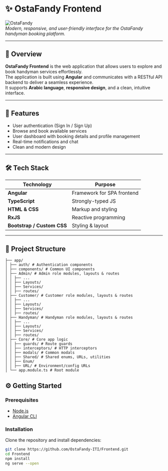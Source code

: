 # ✨ OstaFandy Frontend

![OstaFandy](https://img.shields.io/badge/Angular-Frontend-red?style=flat-square&logo=angular)  
*Modern, responsive, and user-friendly interface for the OstaFandy handyman booking platform.*

---

## 📖 Overview

**OstaFandy Frontend** is the web application that allows users to explore and book handyman services effortlessly.  
The application is built using **Angular** and communicates with a RESTful API backend to deliver a seamless experience.  
It supports **Arabic language**, **responsive design**, and a clean, intuitive interface.

---

## 🚀 Features

- User authentication (Sign In / Sign Up)  
- Browse and book available services  
- User dashboard with booking details and profile management  
- Real-time notifications and chat
- Clean and modern design

---

## 🛠️ Tech Stack

| Technology      | Purpose                     |
|-----------------|-----------------------------|
| **Angular**     | Framework for SPA frontend |
| **TypeScript**  | Strongly-typed JS          |
| **HTML & CSS**  | Markup and styling         |
| **RxJS**        | Reactive programming       |
| **Bootstrap / Custom CSS** | Styling & layout |

---

## 📂 Project Structure 
```
├── app/
│ ├── auth/ # Authentication components
│ ├── components/ # Common UI components
│ ├── Admin/ # Admin role modules, layouts & routes
│ │ ├── ...
│ │ ├── Layouts/
│ │ ├── Services/
│ │ ├── routes/
│ ├── Customer/ # Customer role modules, layouts & routes
│ │ ├── ...
│ │ ├── Layouts/
│ │ ├── Services/
│ │ ├── routes/
│ ├── Handyman/ # Handyman role modules, layouts & routes
│ │ ├── ...
│ │ ├── Layouts/
│ │ ├── Services/
│ │ ├── routes/
│ ├── Core/ # Core app logic
│ │ ├── guards/ # Route guards
│ │ ├── interceptors/ # HTTP interceptors
│ │ ├── modals/ # Common modals
│ │ ├── Shared/ # Shared enums, URLs, utilities
│ │ ├── Enum/
│ │ ├── URL/ # Environment/config URLs
│ └── app.module.ts # Root module
```

## ⚙️ Getting Started

### Prerequisites
- [Node.js](https://nodejs.org/) 
- [Angular CLI](https://angular.io/cli)

### Installation
Clone the repository and install dependencies:
```bash
git clone https://github.com/OstaFandy-ITI/Frontend.git
cd Frontend
npm install
ng serve --open
```



